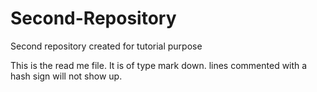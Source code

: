 # Second-Repository
Second repository created for tutorial purpose

This is the read me file.  It is of type mark down. lines commented with a hash sign will not show up.
